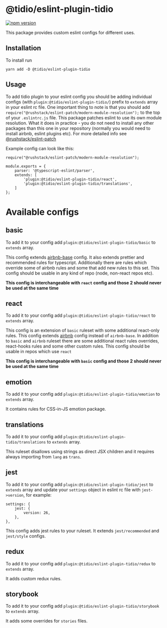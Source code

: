 # @tidio/eslint-plugin-tidio

[![npm version](https://badge.fury.io/js/@tidio%2Feslint-plugin-tidio.svg)](https://badge.fury.io/js/@tidio%2Feslint-plugin-tidio)

This package provides custom eslint configs for different uses.

## Installation

To install run

```
yarn add -D @tidio/eslint-plugin-tidio
```

## Usage

To add tidio plugin to your eslint config you should be adding individual configs (with `plugin:@tidio/eslint-plugin-tidio/`) prefix to `extends` array in your eslint rc file. One important thing to note is that you should add `require("@rushstack/eslint-patch/modern-module-resolution");` to the top of your `.eslintrc.js` file. This package patches eslint to use its own module resolution. What it does in practice - you do not need to install any other packages than this one in your repository (normally you would need to install airbnb, eslint plugins etc). For more detailed info see [@rushstack/eslint-patch](https://www.npmjs.com/package/@rushstack/eslint-patch)

Example config can look like this:

```
require("@rushstack/eslint-patch/modern-module-resolution");

module.exports = {
    parser: '@typescript-eslint/parser',
    extends: [
        'plugin:@tidio/eslint-plugin-tidio/react',
        'plugin:@tidio/eslint-plugin-tidio/translations',
    ]
};
```

# Available configs

## basic

To add it to your config add `plugin:@tidio/eslint-plugin-tidio/basic` to `extends` array.

This config extends [airbnb-base](https://www.npmjs.com/package/eslint-plugin-tidio-airbnb-base) config. It also extends prettier and recommended rules for typescript. Additionally there are rules which override some of airbnb rules and some that add new rules to this set. This config should be usable in any kind of repo (node, non-react repos etc).

**This config is interchangeable with `react` config and those 2 should never be used at the same time**

## react

To add it to your config add `plugin:@tidio/eslint-plugin-tidio/react` to `extends` array.

This config is an extension of `basic` ruleset with some additional react-only rules. This config extends [airbnb](https://www.npmjs.com/package/eslint-plugin-tidio-airbnb) config instead of `airbnb-base`. In addition to `basic` and `airbnb` ruleset there are some additional react rules overrides, react-hooks rules and some other custom rules. This config should be usable in repos which use `react`

**This config is interchangeable with `basic` config and those 2 should never be used at the same time**

## emotion

To add it to your config add `plugin:@tidio/eslint-plugin-tidio/emotion` to `extends` array.

It contains rules for CSS-in-JS emotion package.

## translations

To add it to your config add `plugin:@tidio/eslint-plugin-tidio/translations` to `extends` array.

This ruleset disallows using strings as direct JSX children and it requires always importing from `lang` as `trans`.

## jest

To add it to your config add `plugin:@tidio/eslint-plugin-tidio/jest` to `extends` array and update your `settings` object in eslint rc file with `jest->version`, for example:

```
settings: {
    jest: {
        version: 26,
    },
},
```

This config adds jest rules to your ruleset. It extends `jest/recommended` and `jest/style` configs.

## redux

To add it to your config add `plugin:@tidio/eslint-plugin-tidio/redux` to `extends` array.

It adds custom redux rules.

## storybook

To add it to your config add `plugin:@tidio/eslint-plugin-tidio/storybook` to `extends` array.

It adds some overrides for `stories` files.
